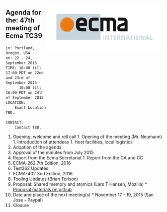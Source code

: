<img src="../images/Ecma_RVB-003.jpg"
     align="right" alt="" />

## Agenda for the: 47th meeting of Ecma TC39

    in: Portland, Oregon, USA
    on: 22 - 24, September 2015
    TIME: 10:00 till 17:00 PDT on 22nd and 23rd of September 2015
          10:00 till 16:00 PDT on 24th of September 2015
    LOCATION:
        Exact Location TBD.
        
    CONTACT:
        Contact TBD.

  1. Opening, welcome and roll call
    1. Opening of the meeting (Mr. Neumann)
    1. Introduction of attendees
    1. Host facilities, local logistics
  1. Adoption of the agenda
  1. Approval of the minutes from July 2015
  1.  Report from the Ecma Secretariat
     1. Report from the GA and CC
  1. ECMA-262 7th Edition, 2016
  1. Test262 Updates
  1. ECMA-402 3nd Edition, 2016
  1. Tooling Updates (Brian Terlson)
  1. Proposal: Shared memory and atomics (Lars T Hansen, Mozilla)
    * [Proposal materials on github](https://github.com/lars-t-hansen/ecmascript_sharedmem)
  1.  Date and place of the next meeting(s)
    * November 17 - 19, 2015 (San Jose - Paypal)
  1. Closure
